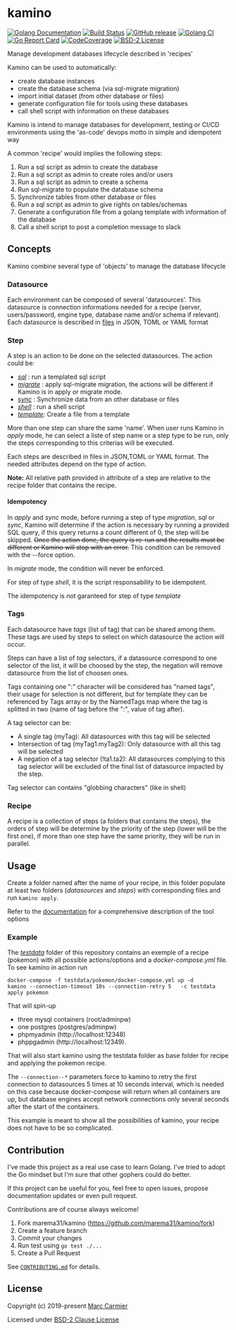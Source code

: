 # kamino
[![Golang Documentation](https://godoc.org/github.com/marema31/kamino?status.svg)](https://godoc.org/github.com/marema31/kamino) 
[![Build Status](https://travis-ci.org/marema31/kamino.svg)](https://travis-ci.org/marema31/kamino) 
[![GitHub release](http://img.shields.io/github/release/marema31/kamino.svg?style=flat-square)](https://github.com/marema31/kamino/releases/latest)
[![Golang CI](https://golangci.com/badges/github.com/marema31/kamino.svg)](https://golangci.com/r/github.com/marema31/kamino)
[![Go Report Card](https://goreportcard.com/badge/github.com/marema31/kamino)](https://goreportcard.com/report/github.com/marema31/kamino)
[![CodeCoverage](https://codecov.io/gh/marema31/kamino/branch/master/graph/badge.svg)](https://codecov.io/gh/marema31/kamino/branch/master)
[![BSD-2 License](http://img.shields.io/badge/license-BSD--2-blue.svg?style=flat)](LICENSE)

Manage development databases lifecycle described in 'recipes'

Kamino can be used to automatically:
  * create database instances
  * create the database schema (via sql-migrate migration)
  * import initial dataset (from other database or files)
  * generate configuration file for tools using these databases
  * call shell script with information on these databases

Kamino is intend to manage databases for development, testing or CI/CD environments
using the 'as-code' devops motto in simple and idempotent way

A common 'recipe' would implies the following steps:
1. Run a sql script as admin to create the database
1. Run a sql script as admin to create roles and/or users
1. Run a sql script as admin to create a schema
1. Run sql-migrate to populate the database schema
1. Synchronize tables from other database or files
1. Run a sql script as admin to give rights on tables/schemas
1. Generate a configuration file from a golang template with information of the database
1. Call a shell script to post a completion message to slack


## Concepts

Kamino combine several type of 'objects' to manage the database lifecycle

### Datasource
Each environment can be composed of several 'datasources'. This datasource is connection informations needed for a recipe (server, users/password, engine type, database name and/or schema if relevant). Each datasource is described in [files](/docs/datasource.md) in JSON, TOML or YAML format

### Step
A step is an action to be done on the selected datasources. The action could be:
   * [_sql_](/docs/sql.md)     : run a templated sql script
   * [_migrate_](/docs/migration.md) : apply sql-migrate migration, the actions will be different if Kamino is in apply or migrate mode.
   * [_sync_](/docs/sync.md)    : Synchronize data from an other database or files
   * [_shell_](/docs/shell.md)   : run a shell script
   * [_template_](/docs/template.md): Create a file from a template

More than one step can share the same 'name'. When user runs Kamino in _apply_ mode, he can select a liste of step name or a step type to be run, only the steps corresponding to this criterias will be executed.

Each steps are described in files in JSON,TOML or YAML format. The needed attributes depend on the type of action.

**Note:** All relative path provided in attribute of a step are relative to the recipe folder that contains the recipe.


#### Idempotency
In _apply_ and _sync_ mode, before running a step of type _migration_, _sql_ or _sync_, Kamino will determine if the action is necessary by running a provided SQL query, if this query returns a count different of 0, the step will be skipped. ~~Once the action done, the query is re-run and the results must be different or Kamino will stop with an error.~~ 
This condition can be removed with the --force option.

In _migrate_ mode, the condition will never be enforced.

For step of type _shell_, it is the script responsability to be idempotent.

The idempotency is not garanteed for step of type _template_

### Tags
Each datasource have _tags_ (list of tag) that can be shared among them. These tags are used by steps to select on which datasource the action will occur.

Steps can have a list of _tag_ selectors, if a datasource correspond to one selector of the list, it will be choosed by the step, the negation will remove datasource from the list of choosen ones.

Tags containing one ":" character will be considered has "named tags", their usage for selection is not different, but for template they can be referenced by Tags array or by the NamedTags map where the tag is splitted in two (name of tag before the ":", value of tag after).

A tag selector can be:
* A single tag (myTag): All datasources with this tag will be selected
* Intersection of tag (myTag1.myTag2): Only datasource with all this tag will be selected
* A negation of a tag selector (!ta1.ta2): All datasources complying to this tag selector will be excluded of the final list of datasource impacted by the step. 

Tag selector can contains "globbing characters" (like in shell)

### Recipe
A recipe is a collection of steps (a folders that contains the steps), the orders of step will be determine by the priority of the step (lower will be the first one), if more than one step have the same priority, they will be run in parallel. 


## Usage
Create a folder named after the name of your recipe, in this folder populate at least two folders (_datasources_ and _steps_) with corresponding files and run `kamino apply`. 

Refer to the [documentation](/docs/cli.md) for a comprehensive description of the tool options

### Example

The [_testdata_](/testdata) folder of this repository contains an exemple of a recipe (pokemon) with all possible actions/options and a _docker-compose.yml_ file.  To see kamino in action run 

    docker-compose -f testdata/pokemon/docker-compose.yml up -d
    kamino --connection-timeout 10s --connection-retry 5   -c testdata  apply pokemon
  
  That will spin-up 
  * three mysql containers (root/adminpw)
  * one postgres (postgres/adminpw) 
  * phpmyadmin (http://localhost:12348) 
  * phppgadmin (http://localhost:12349). 
  
  That will also start kamino using the testdata folder as base folder for recipe and applying the pokemon recipe. 
  
  The `--connection--*` parameters force to kamino to retry the first connection to datasources 5 times at 10 seconds interval, which is needed on this case because docker-compose will return when all containers are up, but database engines accept network connections only several seconds after the start of the containers.

  This example is meant to show all the possibilities of kamino, your recipe does not have to be so complicated.

## Contribution
I've made this project as a real use case to learn Golang.
I've tried to adopt the Go mindset but I'm sure that other gophers could do better. 

If this project can be useful for you, feel free to open issues, propose documentation updates or even pull request.

Contributions are of course always welcome!

1. Fork marema31/kamino (https://github.com/marema31/kamino/fork)
2. Create a feature branch
3. Commit your changes
4. Run test using `go test ./...`
5. Create a Pull Request

See [`CONTRIBUTING.md`](https://github.com/marema31/kamino/blob/master/CONTRIBUTING.md) for details.

## License

Copyright (c) 2019-present [Marc Carmier](https://github.com/marema31)

Licensed under [BSD-2 Clause License](./LICENSE)